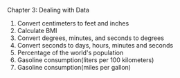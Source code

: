 Chapter 3: Dealing with Data
1. Convert centimeters to feet and inches
2. Calculate BMI
3. Convert degrees, minutes, and seconds to degrees
4. Convert seconds to days, hours, minutes and seconds
5. Percentage of the world's population
6. Gasoline consumption(liters per 100 kilometers)
7. Gasoline consumption(miles per gallon)
